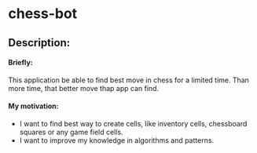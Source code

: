 # chess-bot
## Description:
#### Briefly: 
This application be able to find best move in chess for a limited time. Than more time, that better move thap app can find.
#### My motivation:
- I want to find best way to create cells, like inventory cells, chessboard squares or any game field cells.
- I want to improve my knowledge in algorithms and patterns.
